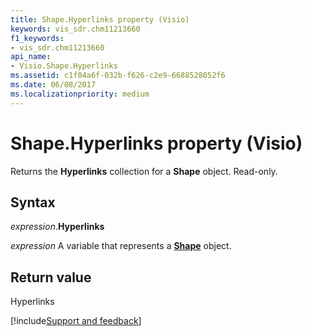 ```yaml
---
title: Shape.Hyperlinks property (Visio)
keywords: vis_sdr.chm11213660
f1_keywords:
- vis_sdr.chm11213660
api_name:
- Visio.Shape.Hyperlinks
ms.assetid: c1f04a6f-032b-f626-c2e9-6688528052f6
ms.date: 06/08/2017
ms.localizationpriority: medium
---
```



# Shape.Hyperlinks property (Visio)

Returns the **Hyperlinks** collection for a **Shape** object. Read-only.


## Syntax

_expression_.**Hyperlinks**

_expression_ A variable that represents a **[Shape](Visio.Shape.md)** object.


## Return value

Hyperlinks

[!include[Support and feedback](~/includes/feedback-boilerplate.md)]